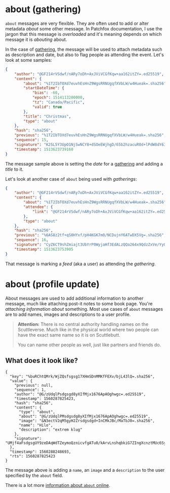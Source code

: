 # about (gathering)

`about` messages are very flexible. They are often used to add or alter metadata _about_ some other message. In Patchfox documentation, I use the jargon that this message is _overloaded_ and it's meaning depends on which message it is _abouting_ about.

In the case of [gathering](/message_types/gathering), the message will be used to attach metadata such as description and date, but also to flag people as attending the event. Let's look at some samples:

```json
{
    "author": "@GF214rVSdwf/nARy7oDh+AxJViVCGfKqw+aa162itZY=.ed25519",
    "content": {
        "about": "%1T2IbTOXd7euvhEsHnZ9WgsRRNUgqfXVbLW/w4Hueak=.sha256",
        "startDateTime": {
            "bias": -60,
            "epoch": 1514113200000,
            "tz": "Canada/Pacific",
            "valid": true
        },
        "title": "Christmas",
        "type": "about"
    },
    "hash": "sha256",
    "previous": "%1T2IbTOXd7euvhEsHnZ9WgsRRNUgqfXVbLW/w4Hueak=.sha256",
    "sequence": 15,
    "signature": "K2SL5Y3UpO1NjSwNCY8+dSOeEWjhgD/65b2hzacuR0d+lPdW8dY63/2zgxax9XD5UDzjwfPRM9ogNHcmI1ldCw==.sig.ed25519",
    "timestamp": 1513623739160
}

```

The message sample above is setting the _date_ for a [gathering](/message_types/gathering) and adding a _title_ to it.

Let's look at another case of `about` being used with _gatherings_:

```json
{
    "author": "@GF214rVSdwf/nARy7oDh+AxJViVCGfKqw+aa162itZY=.ed25519",
    "content": {
        "about": "%1T2IbTOXd7euvhEsHnZ9WgsRRNUgqfXVbLW/w4Hueak=.sha256",
        "attendee": {
            "link": "@GF214rVSdwf/nARy7oDh+AxJViVCGfKqw+aa162itZY=.ed25519"
        },
        "type": "about"
    },
    "hash": "sha256",
    "previous": "%6AS8z2tf+qS0HYxf/pH4KGK7m0/NCDujnY6ATwDX5Vg=.sha256",
    "sequence": 16,
    "signature": "CyZ6CT9shZmiajt3UbYrP0WyjaHf3EdALzQQa264x9QdzZxVe/YyQk5Pfz+/uApHHtisf5Lv+6VjQrCRzUDZCw==.sig.ed25519",
    "timestamp": 1513623753905
}

```

That message is marking a _feed_ (aka a user) as attending the _gathering_.


# about (profile update)
About messages are used to add additional information to another message, much like attaching post-it notes to some book page. You're _attaching information about_ something. Most use cases of `about` messages are to add names, images and descriptions to a user profile.

> **Attention:** There is no central authority handling names on the Scuttleverse. Much like in the physical world where two people can have the exact same name so it is on Scuttlebutt.
>
> You can name other people as well, just like partners and friends do.


## What does it look like?

~~~
{
  "key": "%buRChtQMrk/WjZQsfsgsg17XHmSDnMMKfFEXv/bjL43lQ=.sha256",
  "value": {
    "previous": null,
    "sequence": 1,
    "author": "@G/zUdqlPsdgsgd8yXIfMjx1676ApAOghwgc=.ed25519",
    "timestamp": 1560287825423,
    "hash": "sha256",
    "content": {
      "type": "about",
      "about": "@G/zUdqlPMsdgsdg8yXIfMjx1676ApAOghwgc=.ed25519",
      "image": "&N3ectV2qM5gyH2Zrsdgsdgd+InCMkJBc/MaTbJ0=.sha256",
      "name": "Hilo",
      "description": "extrem klug"
    },
    "signature": "UMjf4aFsdgsgUY9zeDAqWdTZeymoQznicvfgATu0/kArvLnshqbkiG7ZIngXcnztMUc6SyI4GrDwkAA==.sig.ed25519"
  },
  "timestamp": 1560288248693,
  "rts": 1560287825423
}
~~~

The message above is adding a `name`, an `image` and a `description` to the user specified by the `about` field.

There is a lot more [information about `about` online](http://scuttlebot.io/docs/message-types/about.html).
